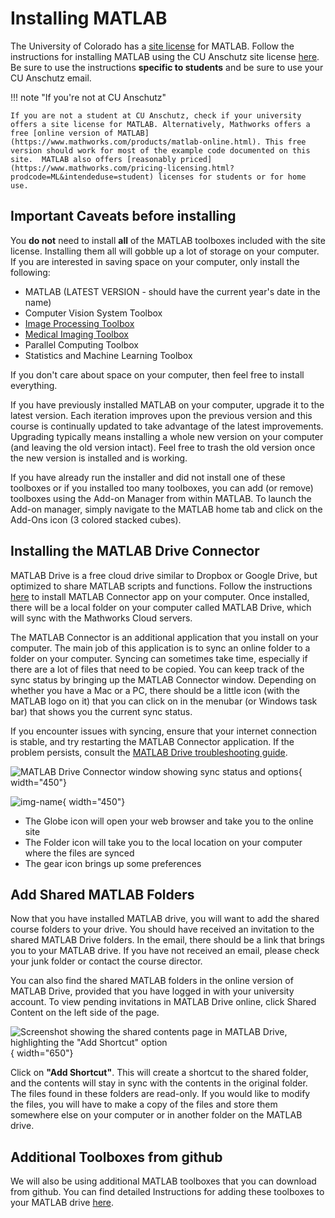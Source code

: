 # Installing MATLAB

The University of Colorado has a [site license][Site_license] for MATLAB. Follow the instructions for installing MATLAB using the CU Anschutz site license [here][Site_license]. Be sure to use the instructions **specific to students** and be sure to use your CU Anschutz email.

!!! note "If you're not at CU Anschutz"

    If you are not a student at CU Anschutz, check if your university offers a site license for MATLAB. Alternatively, Mathworks offers a free [online version of MATLAB](https://www.mathworks.com/products/matlab-online.html). This free version should work for most of the example code documented on this site.  MATLAB also offers [reasonably priced](https://www.mathworks.com/pricing-licensing.html?prodcode=ML&intendeduse=student) licenses for students or for home use. 

[Site_license]: https://olucdenver.sharepoint.com/matlab/Pages/default.aspx

## Important Caveats before installing

You **do not** need to install **all** of the MATLAB toolboxes included with the site license. Installing them all will gobble up a lot of storage on your computer. If you are interested in saving space on your computer, only install the following:

- MATLAB (LATEST VERSION - should have the current year's date in the name)
- Computer Vision System Toolbox
- [Image Processing Toolbox](https://www.mathworks.com/help/images/index.html)
- [Medical Imaging Toolbox](https://www.mathworks.com/help/medical-imaging/index.html)
- Parallel Computing Toolbox
- Statistics and Machine Learning Toolbox

If you don't care about space on your computer, then feel free to install everything.

If you have previously installed MATLAB on your computer, upgrade it to the latest version. Each iteration improves upon the previous version and this course is continually updated to take advantage of the latest improvements. Upgrading typically means installing a whole new version on your computer (and leaving the old version intact). Feel free to trash the old version once the new version is installed and is working.

If you have already run the installer and did not install one of these toolboxes or if you installed too many toolboxes, you can add (or remove) toolboxes using the Add-on Manager from within MATLAB. To launch the Add-on manager, simply navigate to the MATLAB home tab and click on the Add-Ons icon (3 colored stacked cubes).

## Installing the MATLAB Drive Connector

MATLAB Drive is a free cloud drive similar to Dropbox or Google Drive, but optimized to share MATLAB scripts and functions. Follow the instructions [here](https://www.mathworks.com/products/matlab-drive.html) to install MATLAB Connector app on your computer. Once installed, there will be a local folder on your computer called MATLAB Drive, which will sync with the Mathworks Cloud servers. 

The MATLAB Connector is an additional application that you install on your computer. The main job of this application is to sync an online folder to a folder on your computer. Syncing can sometimes take time, especially if there are a lot of files that need to be copied. You can keep track of the sync status by bringing up the MATLAB Connector window. Depending on whether you have a Mac or a PC, there should be a little icon (with the MATLAB logo on it) that you can click on in the menubar (or Windows task bar) that shows you the current sync status. 

If you encounter issues with syncing, ensure that your internet connection is stable, and try restarting the MATLAB Connector application. If the problem persists, consult the [MATLAB Drive troubleshooting guide](https://www.mathworks.com/help/matlabdrive/ug/troubleshooting.html).

 ![MATLAB Drive Connector window showing sync status and options](https://www.mathworks.com/help/matlab/matlab_env/matlab_drive_connector.png){ width="450"}

 ![img-name](https://www.mathworks.com/help/matlab/matlab_env/matlab_drive_connector.png){ width="450"}

- The Globe icon will open your web browser and take you to the online site
- The Folder icon will take you to the local location on your computer where the files are synced
- The gear icon brings up some preferences

## Add Shared MATLAB Folders

Now that you have installed MATLAB drive, you will want to add the shared course folders to your drive. You should have received an invitation to the shared MATLAB Drive folders. In the email, there should be a link that brings you to your MATLAB drive. If you have not received an email, please check your junk folder or contact the course director.

You can also find the shared  MATLAB folders in the online version of MATLAB Drive, provided that you have logged in with your university account. To view pending invitations in MATLAB Drive online, click Shared Content on the left side of the page.

![Screenshot showing the shared contents page in MATLAB Drive, highlighting the "Add Shortcut" option](https://www.mathworks.com/help/matlab/matlab_env/share_invite_mldo.png){ width="650"}

Click on **"Add Shortcut"**. This will create a shortcut to the shared folder, and the contents will stay in sync with the contents in the original folder. The files found in these folders are read-only. If you would like to modify the files, you will have to make a copy of the files and store them somewhere else on your computer or in another folder on the MATLAB drive.

## Additional Toolboxes from github

We will also be using additional MATLAB toolboxes that you can download from github. You can find detailed Instructions for adding these toolboxes to your MATLAB drive [here](githubRepoInstallation.md).
